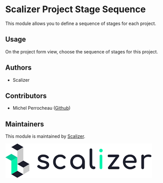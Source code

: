 Scalizer Project Stage Sequence
===============

This module allows you to define a sequence of stages for each project.


## Usage

On the project form view, choose the sequence of stages for this project.

## Authors

* Scalizer

## Contributors

* Michel Perrocheau ([Github](https://github.com/myrrkel))

## Maintainers

This module is maintained by [Scalizer](https://www.scalizer.fr).

![Scalizer](./static/description/logo.png)
